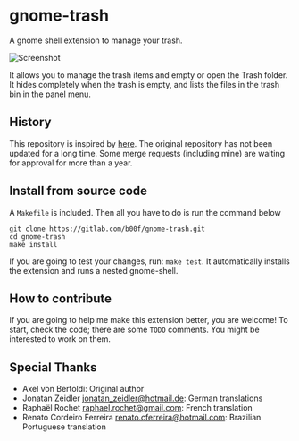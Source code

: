 gnome-trash
===========================

A gnome shell extension to manage your trash.

![Screenshot](https://gitlab.com/b00f/gnome-trash/-/raw/master/media/screenshot.png "Screenshot")

It allows you to manage the trash items and empty or open the Trash folder. It hides completely when the trash is empty, and lists the files in the trash bin in the panel menu.

## History

This repository is inspired by [here](https://gitlab.com/bertoldia/gnome-trash). The original repository has not been updated for a long time. Some merge requests (including mine) are waiting for approval for more than a year.

## Install from source code

A `Makefile` is included. Then all you have to do is run the command below
```
git clone https://gitlab.com/b00f/gnome-trash.git
cd gnome-trash
make install
```

If you are going to test your changes, run: `make test`.
It automatically installs the extension and runs a nested gnome-shell.

## How to contribute

If you are going to help me make this extension better, you are welcome!
To start, check the code; there are some `TODO` comments. You might be interested to work on them.

## Special Thanks

- Axel von Bertoldi: Original author
- Jonatan Zeidler <jonatan_zeidler@hotmail.de>: German translations
- Raphaël Rochet <raphael.rochet@gmail.com>: French translation
- Renato Cordeiro Ferreira <renato.cferreira@hotmail.com>: Brazilian Portuguese translation
